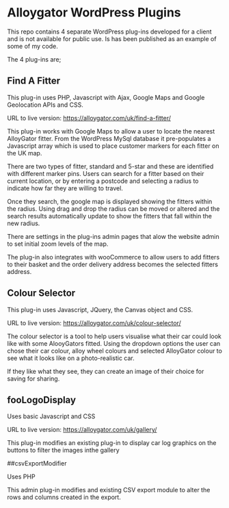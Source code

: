 # Alloygator WordPress Plugins
 
This repo contains 4 separate WordPress plug-ins developed for a client and is not available for public use. Is has been published as an example of some of my code.

The 4 plug-ins are;

## Find A Fitter

This plug-in uses PHP, Javascript with Ajax, Google Maps and Google Geolocation APIs and CSS.

URL to live version: https://alloygator.com/uk/find-a-fitter/

This plug-in works with Google Maps to allow a user to locate the nearest AlloyGator fitter. From the WordPress MySql database it pre-populates a Javascript array which is used to place customer markers for each fitter on the UK map.

There are two types of fitter, standard and 5-star and these are identified with different marker pins. Users can search for a fitter based on their current location, or by entering a postcode and selecting a radius to indicate how far they are willing to travel.

Once they search, the google map is displayed showing the fitters within the radius. Using drag and drop the radius can be moved or altered and the search results automatically update to show the fitters that fall within the new radius.

There are settings in the plug-ins admin pages that alow the website admin to set initial zoom levels of the map.

The plug-in also integrates with wooCommerce to allow users to add fitters to their basket and the order delivery address becomes the selected fitters address.

## Colour Selector

This plug-in uses Javascript, JQuery, the Canvas object and CSS.

URL to live version: https://alloygator.com/uk/colour-selector/

The colour selector is a tool to help users visualise what their car could look like with some AlooyGators fitted. Using the dropdown options the user can chose their car colour, alloy wheel colours and selected AlloyGator colour to see what it looks like on a photo-realistic car.

If they like what they see, they can create an image of their choice for saving for sharing.

## fooLogoDisplay

Uses basic Javascript and CSS

URL to live version: https://alloygator.com/uk/gallery/

This plug-in modifies an existing plug-in to display car log graphics on the buttons to filter the images inthe gallery

##csvExportModifier

Uses PHP

This admin plug-in modifies and existing CSV export module to alter the rows and columns created in the export.

